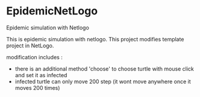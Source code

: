 # EpidemicNetLogo
Epidemic simulation with Netlogo

This is epidemic simulation with netlogo. This project modifies template project in NetLogo.

modification includes :
- there is an additional method 'choose' to choose turtle with mouse click and set it as infected
- infected turtle can only move 200 step (it wont move anywhere once it moves 200 times)
